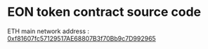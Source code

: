 # EON token contract source code
ETH main network address : [0xf81607fc57129517AE68807B3f70Bb9c7D992965](https://etherscan.io/address/0xf81607fc57129517ae68807b3f70bb9c7d992965)
